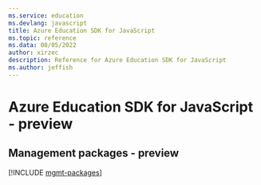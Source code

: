 ```yaml
---
ms.service: education
ms.devlang: javascript
title: Azure Education SDK for JavaScript
ms.topic: reference
ms.data: 08/05/2022
author: xirzec
description: Reference for Azure Education SDK for JavaScript
ms.author: jeffish
---
```

# Azure Education SDK for JavaScript - preview

## Management packages - preview
[!INCLUDE [mgmt-packages](education-mgmt-index.md)]